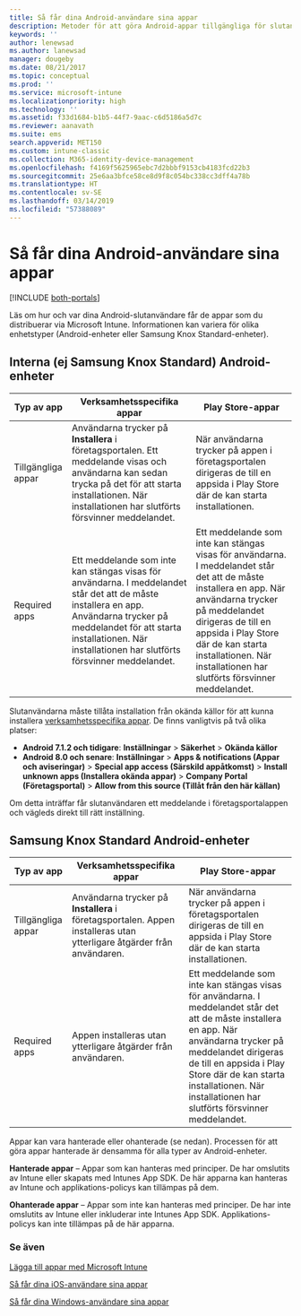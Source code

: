 ```yaml
---
title: Så får dina Android-användare sina appar
description: Metoder för att göra Android-appar tillgängliga för slutanvändare
keywords: ''
author: lenewsad
ms.author: lanewsad
manager: dougeby
ms.date: 08/21/2017
ms.topic: conceptual
ms.prod: ''
ms.service: microsoft-intune
ms.localizationpriority: high
ms.technology: ''
ms.assetid: f33d1684-b1b5-44f7-9aac-c6d5186a5d7c
ms.reviewer: aanavath
ms.suite: ems
search.appverid: MET150
ms.custom: intune-classic
ms.collection: M365-identity-device-management
ms.openlocfilehash: f4169f5625965ebc7d2bbbf9153cb4183fcd22b3
ms.sourcegitcommit: 25e6aa3bfce58ce8d9f8c054bc338cc3dff4a78b
ms.translationtype: HT
ms.contentlocale: sv-SE
ms.lasthandoff: 03/14/2019
ms.locfileid: "57388089"
---
```

# <a name="how-your-android-users-get-their-apps"></a>Så får dina Android-användare sina appar

[!INCLUDE [both-portals](./includes/note-for-both-portals.md)]

Läs om hur och var dina Android-slutanvändare får de appar som du distribuerar via Microsoft Intune. Informationen kan variera för olika enhetstyper (Android-enheter eller Samsung Knox Standard-enheter).

## <a name="native-non-samsung-knox-standard-android-devices"></a>Interna (ej Samsung Knox Standard) Android-enheter

| Typ av app | Verksamhetsspecifika appar | Play Store-appar  |
| ------------- |-------------| -----|
| Tillgängliga appar      | Användarna trycker på **Installera** i företagsportalen. Ett meddelande visas och användarna kan sedan trycka på det för att starta installationen. När installationen har slutförts försvinner meddelandet. | När användarna trycker på appen i företagsportalen dirigeras de till en appsida i Play Store där de kan starta installationen.|
| Required apps      | Ett meddelande som inte kan stängas visas för användarna. I meddelandet står det att de måste installera en app. Användarna trycker på meddelandet för att starta installationen. När installationen har slutförts försvinner meddelandet.    | Ett meddelande som inte kan stängas visas för användarna. I meddelandet står det att de måste installera en app. När användarna trycker på meddelandet dirigeras de till en appsida i Play Store där de kan starta installationen. När installationen har slutförts försvinner meddelandet. |

Slutanvändarna måste tillåta installation från okända källor för att kunna installera [verksamhetsspecifika appar](lob-apps-android.md). De finns vanligtvis på två olika platser:

* **Android 7.1.2 och tidigare**: **Inställningar** > **Säkerhet** > **Okända källor**
* **Android 8.0 och senare**: **Inställningar** > **Apps & notifications (Appar och aviseringar)** > **Special app access (Särskild appåtkomst)**  > **Install unknown apps (Installera okända appar)** > **Company Portal (Företagsportal)** > **Allow from this source (Tillåt från den här källan)**

Om detta inträffar får slutanvändaren ett meddelande i företagsportalappen och vägleds direkt till rätt inställning. 


## <a name="samsung-knox-standard-android-devices"></a>Samsung Knox Standard Android-enheter

| Typ av app | Verksamhetsspecifika appar | Play Store-appar  |
| ------------- |-------------| -----|
| Tillgängliga appar      | Användarna trycker på **Installera** i företagsportalen. Appen installeras utan ytterligare åtgärder från användaren. | När användarna trycker på appen i företagsportalen dirigeras de till en appsida i Play Store där de kan starta installationen.|
| Required apps      | Appen installeras utan ytterligare åtgärder från användaren.    | Ett meddelande som inte kan stängas visas för användarna. I meddelandet står det att de måste installera en app. När användarna trycker på meddelandet dirigeras de till en appsida i Play Store där de kan starta installationen. När installationen har slutförts försvinner meddelandet. |

Appar kan vara hanterade eller ohanterade (se nedan). Processen för att göra appar hanterade är densamma för alla typer av Android-enheter.

**Hanterade appar** – Appar som kan hanteras med principer. De har omslutits av Intune eller skapats med Intunes App SDK. De här apparna kan hanteras av Intune och applikations-policys kan tillämpas på dem.

**Ohanterade appar** – Appar som inte kan hanteras med principer. De har inte omslutits av Intune eller inkluderar inte Intunes App SDK. Applikations-policys kan inte tillämpas på de här apparna.

### <a name="see-also"></a>Se även
[Lägga till appar med Microsoft Intune](apps-add.md)

[Så får dina iOS-användare sina appar](end-user-apps-ios.md)

[Så får dina Windows-användare sina appar](end-user-apps-windows.md)

